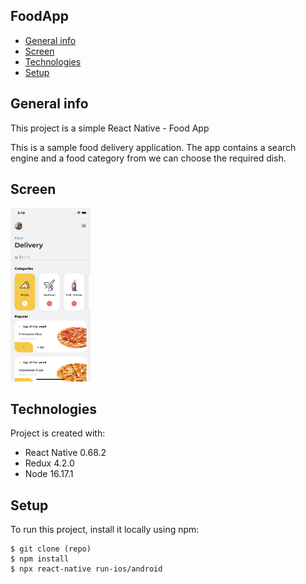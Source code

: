 ## FoodApp

* [General info](#general-info)
* [Screen](#screen)
* [Technologies](#technologies)
* [Setup](#setup)

## General info
This project is a simple React Native - Food App

This is a sample food delivery application. 
The app contains a search engine and a food 
category from we can choose the required dish.

## Screen
<img src="src/assets/images/screen.png" width="128"/>

## Technologies
Project is created with:
* React Native 0.68.2
* Redux 4.2.0
* Node 16.17.1
	
## Setup
To run this project, install it locally using npm:

```
$ git clone (repo)
$ npm install
$ npx react-native run-ios/android
```


